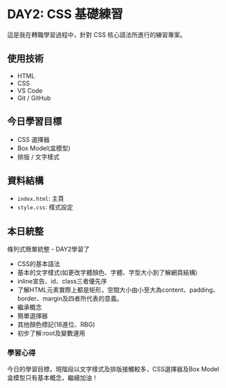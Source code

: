# DAY2: CSS 基礎練習
這是我在轉職學習過程中，針對 CSS 核心語法所進行的練習專案。

## 使用技術
- HTML
- CSS
- VS Code
- Git / GitHub

## 今日學習目標
- CSS 選擇器
- Box Model(盒模型)
- 排版 / 文字樣式

## 資料結構
- `index.html`: 主頁
- `style.css`: 樣式設定

## 本日統整
條列式簡單統整 - DAY2學習了
- CSS的基本語法
- 基本的文字樣式(如更改字體顏色、字體、字型大小到了解網頁結構)
- inline宣告、id、class三者優先序
- 了解HTML元素實際上都是矩形，空間大小由小至大為content、padding、border、margin及四者所代表的意義。
- 繼承概念
- 簡單選擇器
- 其他顏色標記(16進位、RBG)
- 初步了解:root及變數運用

### 學習心得

今日的學習目標，現階段以文字樣式及排版接觸較多，CSS選擇器及Box Model盒模型只有基本概念，繼續加油！